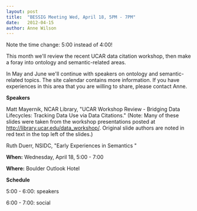 ```yaml
---
layout: post
title:  "BESSIG Meeting Wed, April 18, 5PM - 7PM"
date:   2012-04-15
author: Anne Wilson
---
```

Note the time change: 5:00 instead of 4:00!

This month we'll review the recent UCAR data citation workshop, then make a foray into ontology and semantic-related areas. 

In May and June we'll continue with speakers on ontology and semantic-related topics.  The site calendar  contains more information.  If you have experiences in this area that you are willing to share, please contact Anne.

**Speakers**

Matt Mayernik, NCAR Library, "UCAR Workshop Review - Bridging Data Lifecycles: Tracking Data Use via Data Citations." (Note: Many of these slides were taken from the workshop presentations posted at http://library.ucar.edu/data_workshop/. Original slide authors are noted in red text in the top left of the slides.)

Ruth Duerr, NSIDC, "Early Experiences in Semantics "

**When:** Wednesday, April 18, 5:00 - 7:00

**Where:**  Boulder Outlook Hotel

**Schedule**

5:00 - 6:00: speakers

6:00 - 7:00: social 